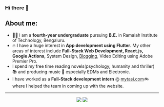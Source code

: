 ### Hi there 👋

## About me:
* :student: I am a <strong>fourth-year undergraduate</strong> pursuing <strong>B.E.</strong> in Ramaiah Institute of Technology, Bengaluru.
* :fire: I have a huge interest in <strong>App development using Flutter</strong>. My other areas of interest include <strong>Full-Stack Web Development, React.js, Google Actions</strong>, System Design, <a href="https://medium.com/@ujjwal.msrit"> Blogging</a>, Video Editing using Adobe Premier Pro.
* I spend my free time reading novels(psychology, humanity and thriller) :books: and producing music :musical_note: especially EDMs and Electronic.
* I have worked as a <strong>Full-Stack development intern</strong> @ <a href="http://mytasi.com">mytasi.com</a>:bike: where I helped the team in coming up with the website.


<hr>
<p align="center">


<p align="center">
        <a href="https://www.linkedin.com/in/ayush-ujjwal-15496016b/" alt="Linkedin"><img src="https://raw.githubusercontent.com/jayehernandez/jayehernandez/3f5402efef9a0ae89211a6e04609558e862ca616/readme/linkedin-fill.svg"></a>
    <a href="mailto:ujjwal.msrit@gmail.com" alt="Contact me"><img src="https://raw.githubusercontent.com/jayehernandez/jayehernandez/3f5402efef9a0ae89211a6e04609558e862ca616/readme/mail-fill.svg"></a>
      </p>
</p>
